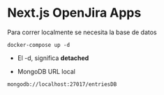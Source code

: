 # Next.js OpenJira Apps
Para correr localmente se necesita la base de datos
```
docker-compose up -d
```
* El -d, significa __detached__

* MongoDB URL local

```
mongodb://localhost:27017/entriesDB
```